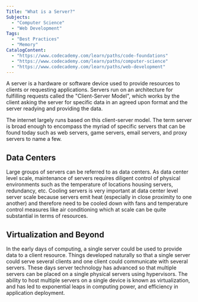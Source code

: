 ```yaml
---
Title: "What is a Server?"
Subjects:
  - "Computer Science"
  - "Web Development"
Tags:
  - "Best Practices"
  - "Memory"
CatalogContent:
  - "https://www.codecademy.com/learn/paths/code-foundations"
  - "https://www.codecademy.com/learn/paths/computer-science"
  - "https://www.codecademy.com/learn/paths/web-development"
---
```


A server is a hardware or software device used to provide resources to clients or requesting applications. Servers run on an architecture for fulfilling requests called the "Client-Server Model", which works by the client asking the server for specific data in an agreed upon format and the server readying and providing the data. 

The internet largely runs based on this client-server model. The term server is broad enough to encompass the myriad of specific servers that can be found today such as web servers, game servers, email servers, and proxy servers to name a few.

## Data Centers

Large groups of servers can be referred to as data centers. As data center level scale, maintenance of servers requires diligent control of physical environments such as the temperature of locations housing servers, redundancy, etc. Cooling servers is very important at data center level server scale because servers emit heat (especially in close proximity to one another) and therefore need to be cooled down with fans and temperature control measures like air conditioning which at scale can be quite substantial in terms of resources.

## Virtualization and Beyond

In the early days of computing, a single server could be used to provide data to a client resource. Things developed naturally so that a single server could serve several clients and one client could communicate with several servers. These days server technology has advanced so that multiple servers can be placed on a single physical servers using hypervisors. The ability to host multiple servers on a single device is known as virtualization, and has led to exponential leaps in computing power, and efficiency in application deployment.
